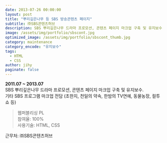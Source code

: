 ```yaml
---
date: 2013-07-26 00:00:00
layout: post
title: "뿌리깊은나무 등 SBS 방송콘텐츠 페이지"
subtitle: ㈜SBS콘텐츠허브
description: SBS 뿌리깊은나무 드라마 프로모션, 콘텐츠 페이지 마크업 구축 및 유지보수. 기타 SBS 프로그램 마크업 전담 (초한지, 천일의 약속, 한밤의 TV연예, 동물농장, 컬투쇼 등)
image: /assets/img/portfolio/sbscont.jpg
optimized_image: /assets/img/portfolio/sbscont_thumb.jpg
category: maintenance
category_encode: "유지보수"
tags:
  - HTML
  - CSS
author: jihy
paginate: false
---
```


**2011.07 ~ 2013.07** <br>
SBS 뿌리깊은나무 드라마 프로모션, 콘텐츠 페이지 마크업 구축 및 유지보수. <br>
기타 SBS 프로그램 마크업 전담 (초한지, 천일의 약속, 한밤의 TV연예, 동물농장, 컬투쇼 등)

> 웹퍼블리싱 PL <br>
참여율: 100% <br>
사용기술: HTML, CSS

근무처: ㈜SBS콘텐츠허브